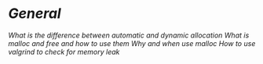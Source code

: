 # *General*
*What is the difference between automatic and dynamic allocation*
*What is malloc and free and how to use them*
*Why and when use malloc*
*How to use valgrind to check for memory leak*
